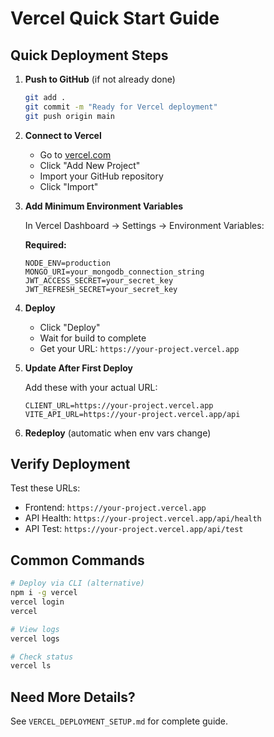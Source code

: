 # Vercel Quick Start Guide

## Quick Deployment Steps

1. **Push to GitHub** (if not already done)

   ```bash
   git add .
   git commit -m "Ready for Vercel deployment"
   git push origin main
   ```

2. **Connect to Vercel**

   - Go to [vercel.com](https://vercel.com)
   - Click "Add New Project"
   - Import your GitHub repository
   - Click "Import"

3. **Add Minimum Environment Variables**

   In Vercel Dashboard → Settings → Environment Variables:

   **Required:**

   ```
   NODE_ENV=production
   MONGO_URI=your_mongodb_connection_string
   JWT_ACCESS_SECRET=your_secret_key
   JWT_REFRESH_SECRET=your_secret_key
   ```

4. **Deploy**

   - Click "Deploy"
   - Wait for build to complete
   - Get your URL: `https://your-project.vercel.app`

5. **Update After First Deploy**

   Add these with your actual URL:

   ```
   CLIENT_URL=https://your-project.vercel.app
   VITE_API_URL=https://your-project.vercel.app/api
   ```

6. **Redeploy** (automatic when env vars change)

## Verify Deployment

Test these URLs:

- Frontend: `https://your-project.vercel.app`
- API Health: `https://your-project.vercel.app/api/health`
- API Test: `https://your-project.vercel.app/api/test`

## Common Commands

```bash
# Deploy via CLI (alternative)
npm i -g vercel
vercel login
vercel

# View logs
vercel logs

# Check status
vercel ls
```

## Need More Details?

See `VERCEL_DEPLOYMENT_SETUP.md` for complete guide.
